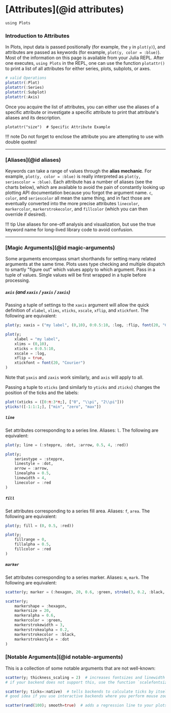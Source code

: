 # [Attributes](@id attributes)

```@setup attr
using Plots
```

### Introduction to Attributes
In Plots, input data is passed positionally (for example, the `y` in `plot(y)`), and attributes are passed as keywords (for example, `plot(y, color = :blue)`).
Most of the information on this page is available from your Julia REPL.
After one executes, `using Plots` in the REPL, one can use the function `plotattr()` to print a list of all attributes for either series, plots, subplots, or axes.

```julia
# valid Operations
plotattr(:Plot)
plotattr(:Series)
plotattr(:Subplot)
plotattr(:Axis)
```

Once you acquire the list of attributes, you can either use the aliases of a specific attribute or investigate a specific attribute to print that attribute's aliases and its description.

```@repl attr
plotattr("size")  # Specific Attribute Example
```

!!! note
    Do not forget to enclose the attribute you are attempting to use with double quotes!

---

### [Aliases](@id aliases)
Keywords can take a range of values through the **alias mechanic**.  For example, `plot(y, color = :blue)` is really interpreted as `plot(y, seriescolor = :blue)`.  Each attribute has a number of aliases (see the charts below), which are available to avoid the pain of constantly looking up plotting API documentation because you forgot the argument name.  `c`, `color`, and `seriescolor` all mean the same thing, and in fact those are eventually converted into the more precise attributes `linecolor`, `markercolor`, `markerstrokecolor`, and `fillcolor` (which you can then override if desired).

!!! tip
    Use aliases for one-off analysis and visualization, but use the true keyword name for long-lived library code to avoid confusion.

---

### [Magic Arguments](@id magic-arguments)
Some arguments encompass smart shorthands for setting many related arguments at the same time.  Plots uses type checking and multiple dispatch to smartly "figure out" which values apply to which argument.  Pass in a tuple of values.  Single values will be first wrapped in a tuple before processing.

##### `axis` (and `xaxis` / `yaxis` / `zaxis`)
Passing a tuple of settings to the `xaxis` argument will allow the quick definition
of `xlabel`, `xlims`, `xticks`, `xscale`, `xflip`, and `xtickfont`.  The following are equivalent:

```julia
plot(y; xaxis = ("my label", (0,10), 0:0.5:10, :log, :flip, font(20, "Courier")))

plot(y;
    xlabel = "my label",
    xlims = (0,10),
    xticks = 0:0.5:10,
    xscale = :log,
    xflip = true,
    xtickfont = font(20, "Courier")
)
```
Note that `yaxis` and `zaxis` work similarly, and `axis` will apply to all.

Passing a tuple to `xticks` (and similarly to `yticks` and `zticks`) changes
the position of the ticks and the labels:

```julia
plot!(xticks = ([0:π:3*π;], ["0", "\\pi", "2\\pi"]))
yticks!([-1:1:1;], ["min", "zero", "max"])
```

##### `line`
Set attributes corresponding to a series line.  Aliases: `l`.  The following are equivalent:

```julia
plot(y; line = (:steppre, :dot, :arrow, 0.5, 4, :red))

plot(y;
    seriestype = :steppre,
    linestyle = :dot,
    arrow = :arrow,
    linealpha = 0.5,
    linewidth = 4,
    linecolor = :red
)
```

##### `fill`
Set attributes corresponding to a series fill area.  Aliases: `f`, `area`.  The following are equivalent:

```julia
plot(y; fill = (0, 0.5, :red))

plot(y;
    fillrange = 0,
    fillalpha = 0.5,
    fillcolor = :red
)
```

##### `marker`
Set attributes corresponding to a series marker.  Aliases: `m`, `mark`.  The following are equivalent:

```julia
scatter(y; marker = (:hexagon, 20, 0.6, :green, stroke(3, 0.2, :black, :dot)))

scatter(y;
    markershape = :hexagon,
    markersize = 20,
    markeralpha = 0.6,
    markercolor = :green,
    markerstrokewidth = 3,
    markerstrokealpha = 0.2,
    markerstrokecolor = :black,
    markerstrokestyle = :dot
)
```

### [Notable Arguments](@id notable-arguments)
This is a collection of some notable arguments that are not well-known:

```julia
scatter(y; thickness_scaling = 2)  # increases fontsizes and linewidth by factor 2, good for presentations and posters
# if your backend does not support this, use the function `scalefontsizes(2)` that scales  the default fontsizes.

scatter(y; ticks=:native)  # tells backends to calculate ticks by itself
# good idea if you use interactive backends where you perform mouse zooming.

scatter(rand(100); smooth=true)  # adds a regression line to your plots
```
